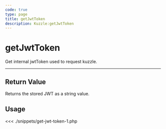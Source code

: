 ```yaml
---
code: true
type: page
title: getJwtToken
description: Kuzzle:getJwtToken
---
```


# getJwtToken

Get internal jwtToken used to request kuzzle.

---

## Return Value

Returns the stored JWT as a string value.

## Usage

<<< ./snippets/get-jwt-token-1.php
